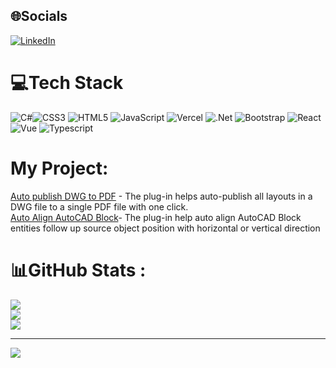 
## 🌐Socials
[![LinkedIn](https://img.shields.io/badge/LinkedIn-%230077B5.svg?logo=linkedin&logoColor=white)](https://linkedin.com/in/https://www.linkedin.com/in/hoang-huy-pham-ngo-3b5800134/) 

# 💻Tech Stack
![C#](https://img.shields.io/badge/c%23-%23239120.svg?style=for-the-badge&logo=c-sharp&logoColor=white)![CSS3](https://img.shields.io/badge/css3-%231572B6.svg?style=for-the-badge&logo=css3&logoColor=white) ![HTML5](https://img.shields.io/badge/html5-%23E34F26.svg?style=for-the-badge&logo=html5&logoColor=white) ![JavaScript](https://img.shields.io/badge/javascript-%23323330.svg?style=for-the-badge&logo=javascript&logoColor=%23F7DF1E) ![Vercel](https://img.shields.io/badge/vercel-%23000000.svg?style=for-the-badge&logo=vercel&logoColor=white) ![.Net](https://img.shields.io/badge/.NET-5C2D91?style=for-the-badge&logo=.net&logoColor=white) ![Bootstrap](https://img.shields.io/badge/bootstrap-%23563D7C.svg?style=for-the-badge&logo=bootstrap&logoColor=white) ![React](https://img.shields.io/badge/react-%2320232a.svg?style=for-the-badge&logo=react&logoColor=%2361DAFB) ![Vue](https://img.shields.io/badge/Vue%20js-35495E?style=for-the-badge&logo=vuedotjs&logoColor=4FC08D) ![Typescript](https://img.shields.io/badge/TypeScript-007ACC?style=for-the-badge&logo=typescript&logoColor=white)

# My Project:
[Auto publish DWG to PDF](https://github.com/huypham0808/Autopublish_AutoCAD_Plug-in) - The plug-in helps auto-publish all layouts in a DWG file to a single PDF file with one click.\
[Auto Align AutoCAD Block](https://github.com/huypham0808/Align-Block)- The plug-in help auto align AutoCAD Block entities follow up source object position with horizontal or vertical direction

# 📊GitHub Stats :
![](https://github-readme-stats.vercel.app/api?username=huypham0808&theme=radical&hide_border=false&include_all_commits=false&count_private=false)<br/>
![](https://github-readme-streak-stats.herokuapp.com/?user=huypham0808&theme=radical&hide_border=false)<br/>
![](https://github-readme-stats.vercel.app/api/top-langs/?username=huypham0808&theme=radical&hide_border=false&include_all_commits=false&count_private=false&layout=compact)



---
[![](https://visitcount.itsvg.in/api?id=huypham0808&icon=0&color=0)](https://visitcount.itsvg.in)
